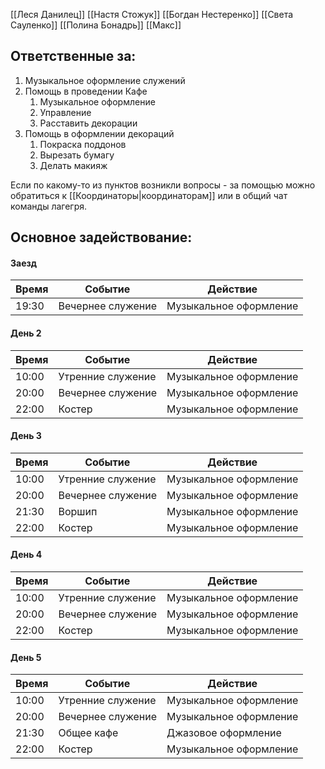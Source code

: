 [[Леся Данилец]]
[[Настя Стожук]]
[[Богдан Нестеренко]]
[[Света Сауленко]]
[[Полина Бонадрь]]
[[Макс]]

## Ответственные за:
1.  Музыкальное оформление служений
2.  Помощь в проведении Кафе
	1.  Музыкальное оформление
	2.  Управление
	3.  Расставить декорации
3.  Помощь в оформлении декораций 
	1.  Покраска поддонов
	2.  Вырезать бумагу
	3.  Делать макияж

Если по какому-то из пунктов возникли вопросы - за помощью можно обратиться к [[Координаторы|координаторам]] или в общий чат команды лагегря.

## Основное задействование:
#### Заезд
| Время | Событие           | Действие               |
| ----- | ----------------- | ---------------------- |
| 19:30 | Вечернее служение | Музыкальное оформление | 



#### День 2
| Время | Событие           | Действие                                           |
| ----- | ----------------- | -------------------------------------------------- |
| 10:00 | Утренние служение | Музыкальное оформление                             |
| 20:00 | Вечернее служение | Музыкальное оформление                             |
| 22:00 | Костер            | Музыкальное оформление                                    |


#### День 3
| Время | Событие           | Действие               |
| ----- | ----------------- | ---------------------- |
| 10:00 | Утренние служение | Музыкальное оформление |
| 20:00 | Вечернее служение | Музыкальное оформление |
| 21:30 | Воршип            | Музыкальное оформление |
| 22:00 | Костер            | Музыкальное оформление |

#### День 4
| Время | Событие           | Действие               |
| ----- | ----------------- | ---------------------- |
| 10:00 | Утренние служение | Музыкальное оформление |
| 20:00 | Вечернее служение | Музыкальное оформление |
| 22:00 | Костер            | Музыкальное оформление |

#### День 5
| Время | Событие           | Действие               |
| ----- | ----------------- | ---------------------- |
| 10:00 | Утренние служение | Музыкальное оформление |
| 20:00 | Вечернее служение | Музыкальное оформление |
| 21:30 | Общее кафе        | Джазовое оформление    | 
| 22:00 | Костер            | Музыкальное оформление |